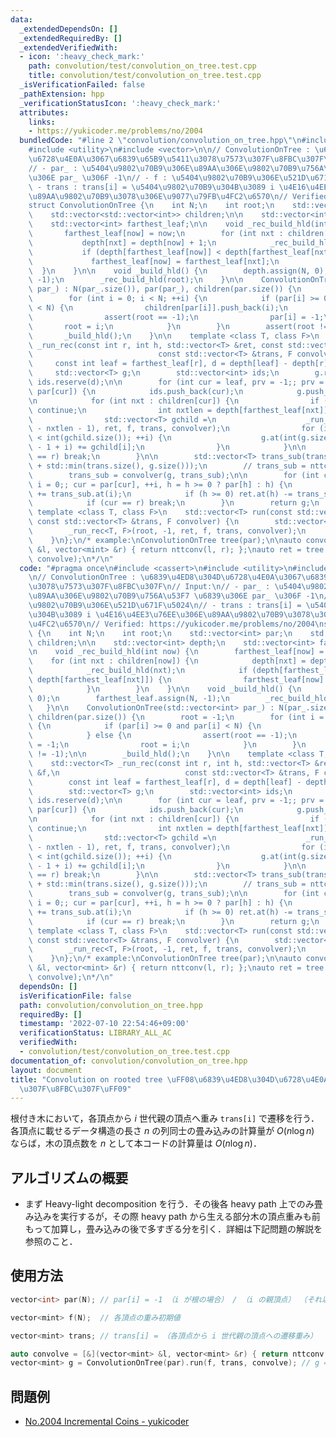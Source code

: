 ```yaml
---
data:
  _extendedDependsOn: []
  _extendedRequiredBy: []
  _extendedVerifiedWith:
  - icon: ':heavy_check_mark:'
    path: convolution/test/convolution_on_tree.test.cpp
    title: convolution/test/convolution_on_tree.test.cpp
  _isVerificationFailed: false
  _pathExtension: hpp
  _verificationStatusIcon: ':heavy_check_mark:'
  attributes:
    links:
    - https://yukicoder.me/problems/no/2004
  bundledCode: "#line 2 \"convolution/convolution_on_tree.hpp\"\n#include <cassert>\n\
    #include <utility>\n#include <vector>\n\n// ConvolutionOnTree : \u6839\u4ED8\u304D\
    \u6728\u4E0A\u3067\u6839\u65B9\u5411\u3078\u7573\u307F\u8FBC\u307F\n// Input:\n\
    // - par_ : \u5404\u9802\u70B9\u306E\u89AA\u306E\u9802\u70B9\u756A\u53F7 \u6839\
    \u306E par_ \u306F -1\n// - f : \u5404\u9802\u70B9\u306E\u521D\u671F\u5024\n//\
    \ - trans : trans[i] = \u5404\u9802\u70B9\u304B\u3089 i \u4E16\u4EE3\u76EE\u306E\
    \u89AA\u9802\u70B9\u3078\u306E\u9077\u79FB\u4FC2\u6570\n// Verified: https://yukicoder.me/problems/no/2004\n\
    struct ConvolutionOnTree {\n    int N;\n    int root;\n    std::vector<int> par;\n\
    \    std::vector<std::vector<int>> children;\n\n    std::vector<int> depth;\n\
    \    std::vector<int> farthest_leaf;\n\n    void _rec_build_hld(int now) {\n \
    \       farthest_leaf[now] = now;\n        for (int nxt : children[now]) {\n \
    \           depth[nxt] = depth[now] + 1;\n            _rec_build_hld(nxt);\n \
    \           if (depth[farthest_leaf[now]] < depth[farthest_leaf[nxt]]) {\n   \
    \             farthest_leaf[now] = farthest_leaf[nxt];\n            }\n      \
    \  }\n    }\n\n    void _build_hld() {\n        depth.assign(N, 0);\n        farthest_leaf.assign(N,\
    \ -1);\n        _rec_build_hld(root);\n    }\n\n    ConvolutionOnTree(std::vector<int>\
    \ par_) : N(par_.size()), par(par_), children(par.size()) {\n        root = -1;\n\
    \        for (int i = 0; i < N; ++i) {\n            if (par[i] >= 0 and par[i]\
    \ < N) {\n                children[par[i]].push_back(i);\n            } else {\n\
    \                assert(root == -1);\n                par[i] = -1;\n         \
    \       root = i;\n            }\n        }\n        assert(root != -1);\n\n \
    \       _build_hld();\n    }\n\n    template <class T, class F>\n    std::vector<T>\
    \ _run_rec(const int r, int h, std::vector<T> &ret, const std::vector<T> &f,\n\
    \                            const std::vector<T> &trans, F convolver) {\n   \
    \     const int leaf = farthest_leaf[r], d = depth[leaf] - depth[r] + 1;\n   \
    \     std::vector<T> g;\n        std::vector<int> ids;\n        g.reserve(d),\
    \ ids.reserve(d);\n\n        for (int cur = leaf, prv = -1;; prv = cur, cur =\
    \ par[cur]) {\n            ids.push_back(cur);\n            g.push_back(f[cur]);\n\
    \n            for (int nxt : children[cur]) {\n                if (nxt == prv)\
    \ continue;\n                int nxtlen = depth[farthest_leaf[nxt]] - depth[cur];\n\
    \                std::vector<T> gchild =\n                    _run_rec(nxt, ids.at(int(ids.size())\
    \ - nxtlen - 1), ret, f, trans, convolver);\n                for (int i = 0; i\
    \ < int(gchild.size()); ++i) {\n                    g.at(int(g.size()) - int(gchild.size())\
    \ - 1 + i) += gchild[i];\n                }\n            }\n\n            if (cur\
    \ == r) break;\n        }\n\n        std::vector<T> trans_sub(trans.begin(), trans.begin()\
    \ + std::min(trans.size(), g.size()));\n        // trans_sub = nttconv(g, trans_sub);\n\
    \        trans_sub = convolver(g, trans_sub);\n\n        for (int cur = leaf,\
    \ i = 0;; cur = par[cur], ++i, h = h >= 0 ? par[h] : h) {\n            ret.at(cur)\
    \ += trans_sub.at(i);\n            if (h >= 0) ret.at(h) -= trans_sub.at(i);\n\
    \            if (cur == r) break;\n        }\n        return g;\n    }\n\n   \
    \ template <class T, class F>\n    std::vector<T> run(const std::vector<T> &f,\
    \ const std::vector<T> &trans, F convolver) {\n        std::vector<T> ret(N, T());\n\
    \        _run_rec<T, F>(root, -1, ret, f, trans, convolver);\n        return ret;\n\
    \    }\n};\n/* example:\nConvolutionOnTree tree(par);\n\nauto convolve = [&](vector<mint>\
    \ &l, vector<mint> &r) { return nttconv(l, r); };\nauto ret = tree.run(A, trans,\
    \ convolve);\n*/\n"
  code: "#pragma once\n#include <cassert>\n#include <utility>\n#include <vector>\n\
    \n// ConvolutionOnTree : \u6839\u4ED8\u304D\u6728\u4E0A\u3067\u6839\u65B9\u5411\
    \u3078\u7573\u307F\u8FBC\u307F\n// Input:\n// - par_ : \u5404\u9802\u70B9\u306E\
    \u89AA\u306E\u9802\u70B9\u756A\u53F7 \u6839\u306E par_ \u306F -1\n// - f : \u5404\
    \u9802\u70B9\u306E\u521D\u671F\u5024\n// - trans : trans[i] = \u5404\u9802\u70B9\
    \u304B\u3089 i \u4E16\u4EE3\u76EE\u306E\u89AA\u9802\u70B9\u3078\u306E\u9077\u79FB\
    \u4FC2\u6570\n// Verified: https://yukicoder.me/problems/no/2004\nstruct ConvolutionOnTree\
    \ {\n    int N;\n    int root;\n    std::vector<int> par;\n    std::vector<std::vector<int>>\
    \ children;\n\n    std::vector<int> depth;\n    std::vector<int> farthest_leaf;\n\
    \n    void _rec_build_hld(int now) {\n        farthest_leaf[now] = now;\n    \
    \    for (int nxt : children[now]) {\n            depth[nxt] = depth[now] + 1;\n\
    \            _rec_build_hld(nxt);\n            if (depth[farthest_leaf[now]] <\
    \ depth[farthest_leaf[nxt]]) {\n                farthest_leaf[now] = farthest_leaf[nxt];\n\
    \            }\n        }\n    }\n\n    void _build_hld() {\n        depth.assign(N,\
    \ 0);\n        farthest_leaf.assign(N, -1);\n        _rec_build_hld(root);\n \
    \   }\n\n    ConvolutionOnTree(std::vector<int> par_) : N(par_.size()), par(par_),\
    \ children(par.size()) {\n        root = -1;\n        for (int i = 0; i < N; ++i)\
    \ {\n            if (par[i] >= 0 and par[i] < N) {\n                children[par[i]].push_back(i);\n\
    \            } else {\n                assert(root == -1);\n                par[i]\
    \ = -1;\n                root = i;\n            }\n        }\n        assert(root\
    \ != -1);\n\n        _build_hld();\n    }\n\n    template <class T, class F>\n\
    \    std::vector<T> _run_rec(const int r, int h, std::vector<T> &ret, const std::vector<T>\
    \ &f,\n                            const std::vector<T> &trans, F convolver) {\n\
    \        const int leaf = farthest_leaf[r], d = depth[leaf] - depth[r] + 1;\n\
    \        std::vector<T> g;\n        std::vector<int> ids;\n        g.reserve(d),\
    \ ids.reserve(d);\n\n        for (int cur = leaf, prv = -1;; prv = cur, cur =\
    \ par[cur]) {\n            ids.push_back(cur);\n            g.push_back(f[cur]);\n\
    \n            for (int nxt : children[cur]) {\n                if (nxt == prv)\
    \ continue;\n                int nxtlen = depth[farthest_leaf[nxt]] - depth[cur];\n\
    \                std::vector<T> gchild =\n                    _run_rec(nxt, ids.at(int(ids.size())\
    \ - nxtlen - 1), ret, f, trans, convolver);\n                for (int i = 0; i\
    \ < int(gchild.size()); ++i) {\n                    g.at(int(g.size()) - int(gchild.size())\
    \ - 1 + i) += gchild[i];\n                }\n            }\n\n            if (cur\
    \ == r) break;\n        }\n\n        std::vector<T> trans_sub(trans.begin(), trans.begin()\
    \ + std::min(trans.size(), g.size()));\n        // trans_sub = nttconv(g, trans_sub);\n\
    \        trans_sub = convolver(g, trans_sub);\n\n        for (int cur = leaf,\
    \ i = 0;; cur = par[cur], ++i, h = h >= 0 ? par[h] : h) {\n            ret.at(cur)\
    \ += trans_sub.at(i);\n            if (h >= 0) ret.at(h) -= trans_sub.at(i);\n\
    \            if (cur == r) break;\n        }\n        return g;\n    }\n\n   \
    \ template <class T, class F>\n    std::vector<T> run(const std::vector<T> &f,\
    \ const std::vector<T> &trans, F convolver) {\n        std::vector<T> ret(N, T());\n\
    \        _run_rec<T, F>(root, -1, ret, f, trans, convolver);\n        return ret;\n\
    \    }\n};\n/* example:\nConvolutionOnTree tree(par);\n\nauto convolve = [&](vector<mint>\
    \ &l, vector<mint> &r) { return nttconv(l, r); };\nauto ret = tree.run(A, trans,\
    \ convolve);\n*/\n"
  dependsOn: []
  isVerificationFile: false
  path: convolution/convolution_on_tree.hpp
  requiredBy: []
  timestamp: '2022-07-10 22:54:46+09:00'
  verificationStatus: LIBRARY_ALL_AC
  verifiedWith:
  - convolution/test/convolution_on_tree.test.cpp
documentation_of: convolution/convolution_on_tree.hpp
layout: document
title: "Convolution on rooted tree \uFF08\u6839\u4ED8\u304D\u6728\u4E0A\u306E\u7573\
  \u307F\u8FBC\u307F\uFF09"
---
```


根付き木において，各頂点から $i$ 世代親の頂点へ重み `trans[i]` で遷移を行う．各頂点に載せるデータ構造の長さ $n$ の列同士の畳み込みの計算量が $O(n \log n)$ ならば，木の頂点数を $n$ として本コードの計算量は $O(n \log n)$．


## アルゴリズムの概要

- まず Heavy-light decomposition を行う．その後各 heavy path 上でのみ畳み込みを実行するが，その際 heavy path から生える部分木の頂点重みも前もって加算し，畳み込みの後で多すぎる分を引く．詳細は下記問題の解説を参照のこと．

## 使用方法

```cpp
vector<int> par(N); // par[i] = -1 （i が根の場合） / （i の親頂点） （それ以外）

vector<mint> f(N);  // 各頂点の重み初期値

vector<mint> trans; // trans[i] = （各頂点から i 世代親の頂点への遷移重み）

auto convolve = [&](vector<mint> &l, vector<mint> &r) { return nttconv(l, r); };
vector<mint> g = ConvolutionOnTree(par).run(f, trans, convolve); // g = 遷移結果
```

## 問題例

- [No.2004 Incremental Coins - yukicoder](https://yukicoder.me/problems/no/2004)

